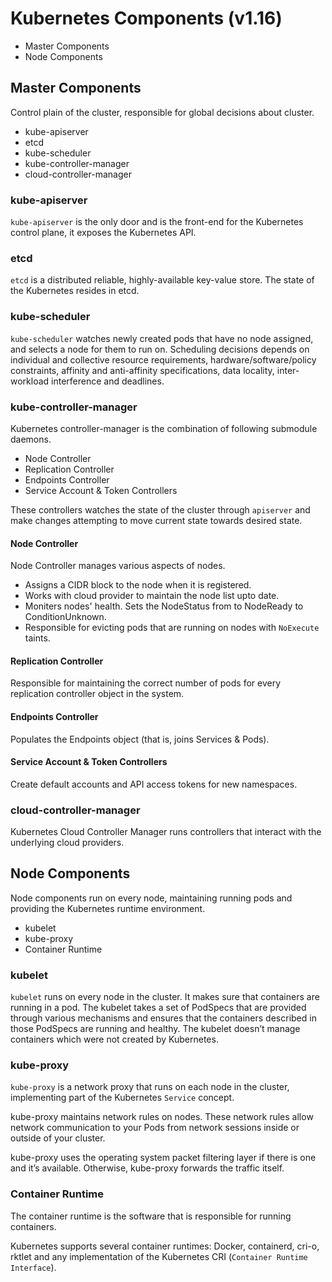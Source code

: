 # Kubernetes Components (v1.16)
* Master Components
* Node Components


## Master Components
Control plain of the cluster, responsible for global decisions about cluster. 
* kube-apiserver
* etcd
* kube-scheduler
* kube-controller-manager
* cloud-controller-manager

### kube-apiserver
`kube-apiserver` is the only door and is the front-end for the Kubernetes control plane, it exposes the Kubernetes API.

### etcd
`etcd` is a distributed reliable, highly-available key-value store. The state of the Kubernetes resides in etcd. 

### kube-scheduler
`kube-scheduler` watches newly created pods that have no node assigned, and selects a node for them to run on. Scheduling decisions depends on individual and collective resource requirements, hardware/software/policy constraints, affinity and anti-affinity specifications, data locality, inter-workload interference and deadlines.

### kube-controller-manager
Kubernetes controller-manager is the combination of following submodule daemons. 
* Node Controller
* Replication Controller
* Endpoints Controller
* Service Account & Token Controllers

These controllers watches the state of the cluster through `apiserver` and make changes attempting to move current state towards desired state.

#### Node Controller
Node Controller manages various aspects of nodes. 
* Assigns a CIDR block to the node when it is registered. 
* Works with cloud provider to maintain the node list upto date.
* Moniters nodes' health. Sets the NodeStatus from to NodeReady to ConditionUnknown.
* Responsible for evicting pods that are running on nodes with `NoExecute` taints.

#### Replication Controller
Responsible for maintaining the correct number of pods for every replication controller object in the system.

#### Endpoints Controller
Populates the Endpoints object (that is, joins Services & Pods).

#### Service Account & Token Controllers
Create default accounts and API access tokens for new namespaces.

### cloud-controller-manager
Kubernetes Cloud Controller Manager runs controllers that interact with the underlying cloud providers. 

## Node Components
Node components run on every node, maintaining running pods and providing the Kubernetes runtime environment.

* kubelet
* kube-proxy
* Container Runtime

### kubelet
`kubelet` runs on every node in the cluster. It makes sure that containers are running in a pod.
The kubelet takes a set of PodSpecs that are provided through various mechanisms and ensures that the containers described in those PodSpecs are running and healthy. The kubelet doesn’t manage containers which were not created by Kubernetes.

### kube-proxy
`kube-proxy` is a network proxy that runs on each node in the cluster, implementing part of the Kubernetes `Service` concept.

kube-proxy maintains network rules on nodes. These network rules allow network communication to your Pods from network sessions inside or outside of your cluster.

kube-proxy uses the operating system packet filtering layer if there is one and it’s available. Otherwise, kube-proxy forwards the traffic itself.

### Container Runtime
The container runtime is the software that is responsible for running containers.

Kubernetes supports several container runtimes: Docker, containerd, cri-o, rktlet and any implementation of the Kubernetes CRI (`Container Runtime Interface`).
